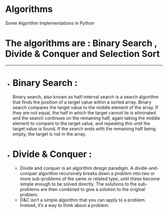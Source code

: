 # Algorithms  
Some Algorithm Implementations in Python 

# The algorithms are : Binary Search , Divide & Conquer and Selection Sort
---------------------------------------------------------------------------------
   - # Binary Search :
        Binary search, also known as half-interval search is a search algorithm that finds the position of a target value within a sorted array. Binary search compares the target value to the middle element of the array. If they are not equal, the half in which the target cannot lie is eliminated and the search continues on the remaining half, again taking the middle element to compare to the target value, and repeating this until the target value is found. If the search ends with the remaining half being empty, the target is not in the array.
   
   - # Divide & Conquer :
        - Divide and conquer is an algorithm design paradigm. A divide-and-conquer algorithm recursively breaks down a problem into two or more sub-problems of the same or related type, until these become simple enough to be solved directly. The solutions to the sub-problems are then combined to give a solution to the original problem.
        - D&C isn’t a simple algorithm that you can apply to a problem. Instead, it’s a way to think about a problem.
